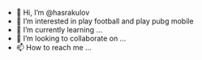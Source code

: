- 👋 Hi, I’m @hasrakulov
- 👀 I’m interested in play football and play pubg mobile
- 🌱 I’m currently learning ...
- 💞️ I’m looking to collaborate on ...
- 📫 How to reach me ...

<!---
hasrakulov/hasrakulov is a ✨ special ✨ repository because its `README.md` (this file) appears on your GitHub profile.
You can click the Preview link to take a look at your changes.
--->
